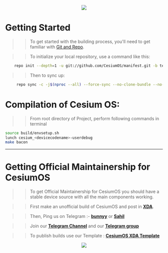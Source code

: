<p align="center">
<img src="https://i.postimg.cc/ht3j97Wk/CSBanner-Logo.png" > 

Getting Started
==================================================
>> To get started with the building process, you'll need to get familiar with [Git and Repo](http://source.android.com/source/using-repo.html).

>> To initialize your local repository, use a command like this:

```bash
    repo init --depth=1 -u git://github.com/CesiumOS/manifest.git -b ten
```

>> Then to sync up:

```bash
     repo sync -c -j$(nproc --all) --force-sync --no-clone-bundle --no-tags
```

Compilation of Cesium OS:
====================
>> From root directory of Project, perform following commands in terminal


```bash
source build/envsetup.sh
lunch cesium_<devicecodename>-userdebug
make bacon
```
-----------------------------------------	
Getting Official Maintainership for CesiumOS
==========================================
>> To get Official Maintainership for CesiumOS you should have a stable device source with all the main components working.

>> First make an unofficial build of CesiumOS and post in [**XDA**](xda-developers.com).

>> Then, Ping us on Telegram :- [**bunnyy**](https://t.me/bun_nyy) or [**Sahil**](https://t.me/SahilSonar) 

>> Join our [**Telegram Channel**](https://t.me/cesiumos_channel) and our  [**Telegram group**](https://t.me/cesiumos_official)

>> To publish builds use our Template : [**CesiumOS XDA Template**](https://github.com/CesiumOS/CesiumOS-Template)

<p align="center">
<img src="https://i.postimg.cc/ht3j97Wk/CSBanner-Logo.png" > 

